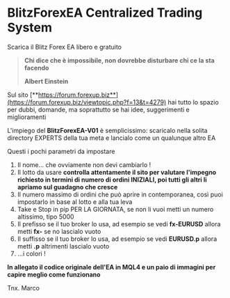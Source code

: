 # BlitzForexEA Centralized Trading System
Scarica il Blitz Forex EA libero e gratuito

> **Chi dice che è impossibile, non dovrebbe disturbare chi ce la sta facendo**
>
> **Albert Einstein**

Sul sito [**https://forum.forexup.biz**](https://forum.forexup.biz/viewtopic.php?f=13&t=4279) hai tutto lo spazio per dubbi, domande, ma soprattutto se hai idee, suggerimenti e miglioramenti

L'impiego del **BlitzForexEA-V01** è semplicissimo: scaricalo nella solita directory EXPERTS della tua meta e lancialo come un qualunque altro EA

Questi i pochi parametri da impostare

1.  Il nome... che ovviamente non devi cambiarlo !
2.  Il lotto da usare **controlla attentamente il sito per valutare l'impegno richiesto in termini di numero di ordini INIZIALI, poi tutti gli altri li apriamo sul guadagno che cresce**
3.  Il numero massimo di ordini che può aprire in contemporanea, così puoi impostarlo in base al lotto e alla tua leva
4.  Take e Stop in pip PER LA GIORNATA, se non li vuoi metti un numero altissimo, tipo 5000
5.  Il prefisso se il tuo broker lo usa, ad esempio se vedi **fx-EURUSD** allora metti **fx-** se no lascialo vuoto
6.  Il suffisso se il tuo broker lo usa, ad esempio se vedi **EURUSD.p** allora metti **.p** altrimenti lascialo vuoto
7.  ...i colori !

**In allegato il codice originale dell'EA in MQL4 e un paio di immagini per capire meglio come funzionano**

Tnx. Marco
